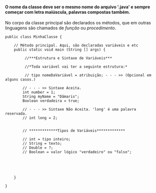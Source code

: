 #### O nome da classe deve ser o mesmo nome do arquivo '.java' e sempre começar com letra maiúscula, palavras compostas também. 

No corpo da classe principal são declarados os métodos, que em outras linguagens são chamados de *função* ou *procedimento*.

````
public class MinhaClasse {

    // Método principal. Aqui, são declaradas variáveis e etc
    public static void main (String [] args) {

         //***Estrutura e Sintaxe de Variáveis***

         //*Toda variável vai ter a seguinte estrutura:*

         // tipo nomeDaVariável = atribuição; - - - >> (Opcional em alguns casos.)

        // - - - >> Sintaxe Aceita. 
        int number = 1; 
        String myName = "Dâmaris";
        Boolean verdadeira = true;

        // - - - >> Sintaxe Não Aceita. 'long' é uma palavra reservada.
        // int long = 2; 


        // *************Tipos de Variáveis*************

        // int = tipo inteiro;
        // String = texto;
        // Double = ?;
        // Boolean = valor lógico "verdadeiro" ou "falso";





    }
    
}

````

